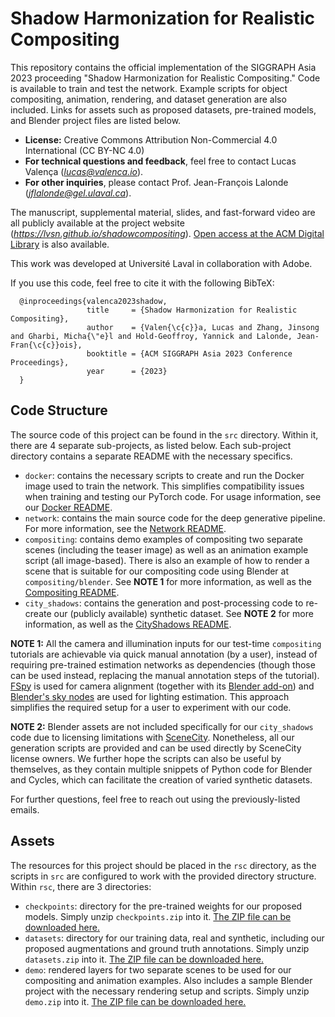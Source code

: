 # Shadow Harmonization for Realistic Compositing
This repository contains the official implementation of the SIGGRAPH Asia 2023 proceeding "Shadow Harmonization for Realistic Compositing." Code is available to train and test the network. Example scripts for object compositing, animation, rendering, and dataset generation are also included. Links for assets such as proposed datasets, pre-trained models, and Blender project files are listed below.

- **License:** Creative Commons Attribution Non-Commercial 4.0 International  (CC BY-NC 4.0)
- **For technical questions and feedback**, feel free to contact Lucas Valença (*lucas@valenca.io*).
- **For other inquiries**, please contact Prof. Jean-François Lalonde (*jflalonde@gel.ulaval.ca*).

The manuscript, supplemental material, slides, and fast-forward video are all publicly available at the project website (*https://lvsn.github.io/shadowcompositing*). [Open access at the ACM Digital Library](https://dl.acm.org/doi/10.1145/3610548.3618227) is also available.

This work was developed at Université Laval in collaboration with Adobe.

If you use this code, feel free to cite it with the following BibTeX:
```
  @inproceedings{valenca2023shadow,
                 title     = {Shadow Harmonization for Realistic Compositing},
                 author    = {Valen{\c{c}}a, Lucas and Zhang, Jinsong and Gharbi, Micha{\"e}l and Hold-Geoffroy, Yannick and Lalonde, Jean-Fran{\c{c}}ois},
                 booktitle = {ACM SIGGRAPH Asia 2023 Conference Proceedings},
                 year      = {2023}
  }
```

## Code Structure
The source code of this project can be found in the `src` directory. Within it, there are 4 separate sub-projects, as listed below. Each sub-project directory contains a separate README with the necessary specifics.
 - `docker`: contains the necessary scripts to create and run the Docker image used to train the network. This simplifies compatibility issues when training and testing our PyTorch code. For usage information, see our [Docker README](https://github.com/lvsn/shadowcompositing/blob/main/src/docker/README.md).
 - `network`: contains the main source code for the deep generative pipeline. For more information, see the [Network README](https://github.com/lvsn/shadowcompositing/blob/main/src/network/README.md).
- `compositing`: contains demo examples of compositing two separate scenes (including the teaser image) as well as an animation example script (all image-based). There is also an example of how to render a scene that is suitable for our compositing code using Blender at `compositing/blender`. See **NOTE 1** for more information, as well as the [Compositing README](https://github.com/lvsn/shadowcompositing/blob/main/src/compositing/README.md).
- `city_shadows`: contains the generation and post-processing code to re-create our (publicly available) synthetic dataset. See **NOTE 2** for more information, as well as the [CityShadows README](https://github.com/lvsn/shadowcompositing/blob/main/src/city_shadows/README.md).

**NOTE 1:** All the camera and illumination inputs for our test-time `compositing` tutorials are achievable via quick manual annotation (by a user), instead of requiring pre-trained estimation networks as dependencies (though those can be used instead, replacing the manual annotation steps of the tutorial). [FSpy](https://fspy.io/) is used for camera alignment (together with its [Blender add-on](https://github.com/stuffmatic/fSpy-Blender)) and [Blender's sky nodes](https://docs.blender.org/manual/en/latest/render/shader_nodes/textures/sky.html) are used for lighting estimation. This approach simplifies the required setup for a user to experiment with our code.

**NOTE 2:** Blender assets are not included specifically for our `city_shadows` code due to licensing limitations with [SceneCity](http://www.cgchan.com/). Nonetheless, all our generation scripts are provided and can be used directly by SceneCity license owners. We further hope the scripts can also be useful by themselves, as they contain multiple snippets of Python code for Blender and Cycles, which can facilitate the creation of varied synthetic datasets.

For further questions, feel free to reach out using the previously-listed emails.

## Assets
The resources for this project should be placed in the `rsc` directory, as the scripts in `src` are configured to work with the provided directory structure. Within `rsc`, there are 3 directories:

 - `checkpoints`: directory for the pre-trained weights for our proposed models. Simply unzip `checkpoints.zip` into it. [The ZIP file can be downloaded here.](https://hdrdb-public.s3.valeria.science/shadowcompositing/checkpoints.zip)
 - `datasets`: directory for our training data, real and synthetic, including our proposed augmentations and ground truth annotations. Simply unzip `datasets.zip` into it. [The ZIP file can be downloaded here.](https://hdrdb-public.s3.valeria.science/shadowcompositing/datasets.zip)
 - `demo`: rendered layers for two separate scenes to be used for our compositing and animation examples. Also includes a sample Blender project with the necessary rendering setup and scripts. Simply unzip `demo.zip` into it. [The ZIP file can be downloaded here.](https://hdrdb-public.s3.valeria.science/shadowcompositing/demo.zip)
